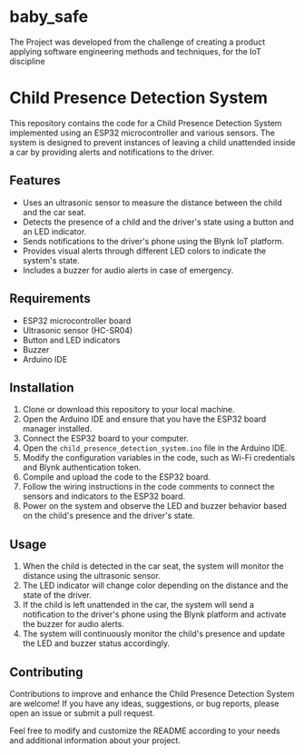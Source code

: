 # baby_safe
The Project was developed from the challenge of creating a product applying software engineering methods and techniques, for the IoT discipline

# Child Presence Detection System

This repository contains the code for a Child Presence Detection System implemented using an ESP32 microcontroller and various sensors. The system is designed to prevent instances of leaving a child unattended inside a car by providing alerts and notifications to the driver.

## Features

- Uses an ultrasonic sensor to measure the distance between the child and the car seat.
- Detects the presence of a child and the driver's state using a button and an LED indicator.
- Sends notifications to the driver's phone using the Blynk IoT platform.
- Provides visual alerts through different LED colors to indicate the system's state.
- Includes a buzzer for audio alerts in case of emergency.

## Requirements

- ESP32 microcontroller board
- Ultrasonic sensor (HC-SR04)
- Button and LED indicators
- Buzzer
- Arduino IDE

## Installation

1. Clone or download this repository to your local machine.
2. Open the Arduino IDE and ensure that you have the ESP32 board manager installed.
3. Connect the ESP32 board to your computer.
4. Open the `child_presence_detection_system.ino` file in the Arduino IDE.
5. Modify the configuration variables in the code, such as Wi-Fi credentials and Blynk authentication token.
6. Compile and upload the code to the ESP32 board.
7. Follow the wiring instructions in the code comments to connect the sensors and indicators to the ESP32 board.
8. Power on the system and observe the LED and buzzer behavior based on the child's presence and the driver's state.

## Usage

1. When the child is detected in the car seat, the system will monitor the distance using the ultrasonic sensor.
2. The LED indicator will change color depending on the distance and the state of the driver.
3. If the child is left unattended in the car, the system will send a notification to the driver's phone using the Blynk platform and activate the buzzer for audio alerts.
4. The system will continuously monitor the child's presence and update the LED and buzzer status accordingly.

## Contributing

Contributions to improve and enhance the Child Presence Detection System are welcome! If you have any ideas, suggestions, or bug reports, please open an issue or submit a pull request.

Feel free to modify and customize the README according to your needs and additional information about your project.
